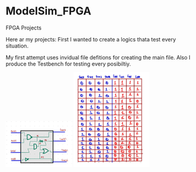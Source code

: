 # ModelSim_FPGA
FPGA Projects

Here ar my projects:
First I wanted to create a logics thata test every situation.

My first attempt uses invidual file defitions for creating the main file. Also I produce the Testbench
for testing every posibiltiy.


 <img src="https://github.com/EdwinMarteZorrilla/ModelSim_FPGA/blob/main/img/circuit.jpg" width=35% height=35%>   <img src="https://github.com/EdwinMarteZorrilla/ModelSim_FPGA/blob/main/img/table.jpg" width=40% height=40%>

